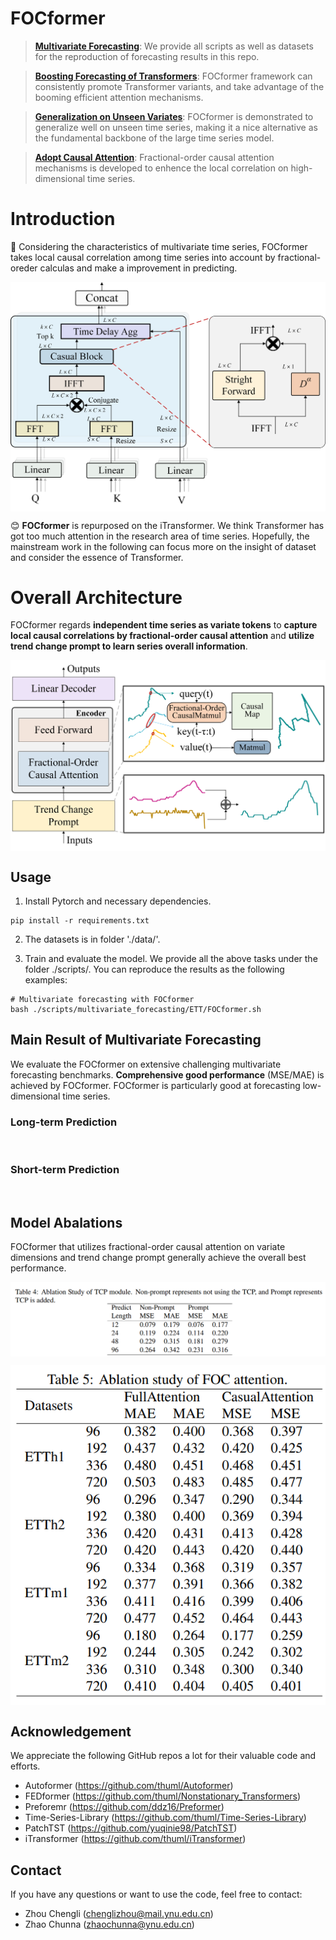 # FOCformer
> **[Multivariate Forecasting](./scripts/multivariate_forecasting/README.md)**: We provide all scripts as well as datasets for the reproduction of forecasting results in this repo.

> **[Boosting Forecasting of Transformers](./scripts/boost_performance/README.md)**:  FOCformer framework can consistently promote Transformer variants, and take advantage of the booming efficient attention mechanisms.

> **[Generalization on Unseen Variates](scripts/variate_generalization/README.md)**: FOCformer is demonstrated to generalize well on unseen time series, making it a nice alternative as the fundamental backbone of the large time series model.

> **[Adopt Causal Attention](scripts/model_efficiency/README.md)**: Fractional-order causal attention mechanisms is developed to enhence the local correlation on high-dimensional time series.

# Introduction

🌟 Considering the characteristics of multivariate time series, FOCformer takes local causal correlation among time series into account by fractional-oreder calculas and make a improvement in predicting.

<p align="center">
<img src="./figures/CausalAttention.png"  alt="" align=center />
</p>

😊 **FOCformer** is repurposed on the iTransformer. We think Transformer has got too much attention in the research area of time series. Hopefully, the mainstream work in the following can focus more on the insight of dataset and consider the essence of Transformer.



# Overall Architecture

FOCformer regards **independent time series as variate tokens** to **capture local causal correlations by fractional-order causal attention** and **utilize trend change prompt to learn series overall information**.

<p align="center">
<img src="./figures/Architecture.png" alt="" align=center />
</p>



## Usage 

1. Install Pytorch and necessary dependencies.

```
pip install -r requirements.txt
```

2. The datasets is in folder './data/'.

3. Train and evaluate the model. We provide all the above tasks under the folder ./scripts/. You can reproduce the results as the following examples:

```
# Multivariate forecasting with FOCformer
bash ./scripts/multivariate_forecasting/ETT/FOCformer.sh
```


## Main Result of Multivariate Forecasting
We evaluate the FOCformer on extensive challenging multivariate forecasting benchmarks. **Comprehensive good performance** (MSE/MAE) is achieved by FOCformer. FOCformer is particularly good at forecasting low-dimensional time series.

### Long-term Prediction
<p align="center">
<img src="./figures/Long-term.png" alt="" align=center />
</p>

### Short-term Prediction
<p align="center">
<img src="./figures/Short-term.png" alt="" align=center />
</p>


## Model Abalations

FOCformer that utilizes fractional-order causal attention on variate dimensions and trend change prompt generally achieve the overall best performance. 

<p align="center">
<img src="./figures/TCP.png" alt="" align=center />
</p>

<p align="center">
<img src="./figures/FOC.png" alt="" align=center />
</p>



## Acknowledgement

We appreciate the following GitHub repos a lot for their valuable code and efforts.
- Autoformer (https://github.com/thuml/Autoformer)
- FEDformer (https://github.com/thuml/Nonstationary_Transformers)
- Preforemr (https://github.com/ddz16/Preformer)
- Time-Series-Library (https://github.com/thuml/Time-Series-Library)
- PatchTST (https://github.com/yuqinie98/PatchTST)
- iTransformer (https://github.com/thuml/iTransformer)

## Contact

If you have any questions or want to use the code, feel free to contact:
* Zhou Chengli (chenglizhou@mail.ynu.edu.cn)
* Zhao Chunna (zhaochunna@ynu.edu.cn)
